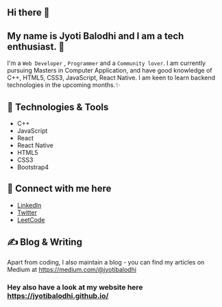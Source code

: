 ## Hi there 👋 

## My name is Jyoti Balodhi and I am a tech enthusiast. 🧐
I'm a `Web Developer` , `Programmer` and a `Community lover`. I am currently pursuing Masters in Computer Application, and have good knowledge of C++, HTML5, CSS3, JavaScript, React Native. I am keen to learn backend technologies in the upcoming months.✨

## 🔧 Technologies & Tools

- C++
- JavaScript
- React
- React Native
- HTML5
- CSS3
- Bootstrap4


## 🤝 Connect with me here 
<!-- links to social media accounts -->

- [LinkedIn](https://www.linkedin.com/in/jyotibalodhi)
- [Twitter](https://twitter.com/JyotiBalodhi?s=03)
- [LeetCode](https://leetcode.com/Jyoti_Balodhi)


## ✍ Blog & Writing

Apart from coding, I also maintain a blog - you can find my articles on Medium at https://medium.com/@jyotibalodhi 

### Hey also have a look at my website here https://jyotibalodhi.github.io/

